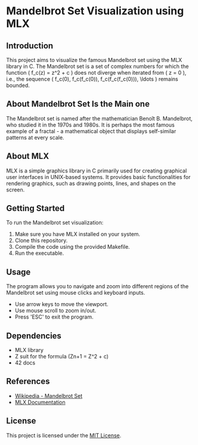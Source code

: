 # Mandelbrot Set Visualization using MLX

## Introduction
This project aims to visualize the famous Mandelbrot set using the MLX library in C. The Mandelbrot set is a set of complex numbers for which the function \( f_c(z) = z^2 + c \) does not diverge when iterated from \( z = 0 \), i.e., the sequence \( f_c(0), f_c(f_c(0)), f_c(f_c(f_c(0))), \ldots \) remains bounded.

## About Mandelbrot Set Is the Main one
The Mandelbrot set is named after the mathematician Benoît B. Mandelbrot, who studied it in the 1970s and 1980s. It is perhaps the most famous example of a fractal - a mathematical object that displays self-similar patterns at every scale.

## About MLX
MLX is a simple graphics library in C primarily used for creating graphical user interfaces in UNIX-based systems. It provides basic functionalities for rendering graphics, such as drawing points, lines, and shapes on the screen.

## Getting Started
To run the Mandelbrot set visualization:

1. Make sure you have MLX installed on your system.
2. Clone this repository.
3. Compile the code using the provided Makefile.
4. Run the executable.

## Usage
The program allows you to navigate and zoom into different regions of the Mandelbrot set using mouse clicks and keyboard inputs.

- Use arrow keys to move the viewport.
- Use mouse scroll to zoom in/out.
- Press 'ESC' to exit the program.

## Dependencies
- MLX library
- Z suit for the formula (Zn+1 = Z^2 + c)
- 42 docs

## References
- [Wikipedia - Mandelbrot Set](https://en.wikipedia.org/wiki/Mandelbrot_set)
- [MLX Documentation](https://harm-smits.github.io/42docs/libs/minilibx.html)

## License
This project is licensed under the [MIT License](LICENSE).
